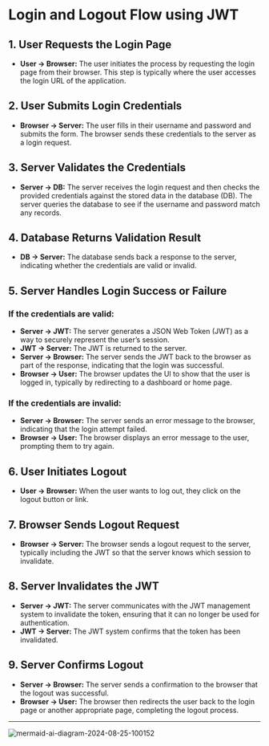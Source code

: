 # Login and Logout Flow using JWT

## 1. User Requests the Login Page
- **User → Browser:** The user initiates the process by requesting the login page from their browser. This step is typically where the user accesses the login URL of the application.

## 2. User Submits Login Credentials
- **Browser → Server:** The user fills in their username and password and submits the form. The browser sends these credentials to the server as a login request.

## 3. Server Validates the Credentials
- **Server → DB:** The server receives the login request and then checks the provided credentials against the stored data in the database (DB). The server queries the database to see if the username and password match any records.

## 4. Database Returns Validation Result
- **DB → Server:** The database sends back a response to the server, indicating whether the credentials are valid or invalid.

## 5. Server Handles Login Success or Failure
### If the credentials are valid:
- **Server → JWT:** The server generates a JSON Web Token (JWT) as a way to securely represent the user’s session.
- **JWT → Server:** The JWT is returned to the server.
- **Server → Browser:** The server sends the JWT back to the browser as part of the response, indicating that the login was successful.
- **Browser → User:** The browser updates the UI to show that the user is logged in, typically by redirecting to a dashboard or home page.

### If the credentials are invalid:
- **Server → Browser:** The server sends an error message to the browser, indicating that the login attempt failed.
- **Browser → User:** The browser displays an error message to the user, prompting them to try again.

## 6. User Initiates Logout
- **User → Browser:** When the user wants to log out, they click on the logout button or link.

## 7. Browser Sends Logout Request
- **Browser → Server:** The browser sends a logout request to the server, typically including the JWT so that the server knows which session to invalidate.

## 8. Server Invalidates the JWT
- **Server → JWT:** The server communicates with the JWT management system to invalidate the token, ensuring that it can no longer be used for authentication.
- **JWT → Server:** The JWT system confirms that the token has been invalidated.

## 9. Server Confirms Logout
- **Server → Browser:** The server sends a confirmation to the browser that the logout was successful.
- **Browser → User:** The browser then redirects the user back to the login page or another appropriate page, completing the logout process.

---
![mermaid-ai-diagram-2024-08-25-100152](https://github.com/user-attachments/assets/70692b8d-471d-4b32-923f-100eedbc1fc3)
